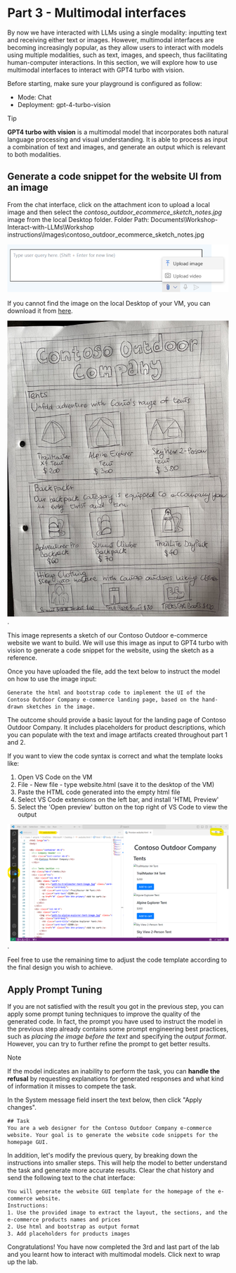 # Part 3 - Multimodal interfaces

By now we have interacted with LLMs using a single modality: inputting text and receiving either text or images. However, multimodal interfaces are becoming increasingly popular, as they allow users to interact with models using multiple modalities, such as text, images, and speech, thus facilitating human-computer interactions. In this section, we will explore how to use multimodal interfaces to interact with GPT4 turbo with vision.

Before starting, make sure your playground is configured as follow:
- Mode: Chat
- Deployment: gpt-4-turbo-vision

> [!TIP]
> **GPT4 turbo with vision** is a multimodal model that incorporates both natural language processing and visual understanding. It is able to process as input a combination of text and images, and generate an output which is relevant to both modalities.

## Generate a code snippet for the website UI from an image

From the chat interface, click on the attachment icon to upload a local image and then select the *contoso_outdoor_ecommerce_sketch_notes.jpg* image from the local Desktop folder.
Folder Path: Documents\Workshop-Interact-with-LLMs\Workshop instructions\Images\contoso_outdoor_ecommerce_sketch_notes.jpg

![Uploading image as input](./Images/upload_image_icon.png)

If you cannot find the image on the local Desktop of your VM, you can download it from [here](./Images/contoso_outdoor_ecommerce_sketch_notes.jpg).

![Contoso Ecommerce Website UI](./Images/contoso_outdoor_ecommerce_sketch_notes.jpg).

This image represents a sketch of our Contoso Outdoor e-commerce website we want to build. We will use this image as input to GPT4 turbo with vision to generate a code snippet for the website, using the sketch as a reference.

Once you have uploaded the file, add the text below to instruct the model on how to use the image input:
```
Generate the html and bootstrap code to implement the UI of the Contoso Outdoor Company e-commerce landing page, based on the hand-drawn sketches in the image.
```

The outcome should provide a basic layout for the landing page of Contoso Outdoor Company. It includes placeholders for product descriptions, which you can populate with the text and image artifacts created throughout part 1 and 2.

If you want to view the code syntax is correct and what the template looks like:
1. Open VS Code on the VM
2. File - New file - type website.html (save it to the desktop of the VM)
3. Paste the HTML code generated into the empty html file
4. Select VS Code extensions on the left bar, and install 'HTML Preview'
5. Select the 'Open preview' button on the top right of VS Code to view the output

![Preview website code in VS Code](./Images/vs-code-view-html.png).

Feel free to use the remaining time to adjust the code template according to the final design you wish to achieve.

## Apply Prompt Tuning

If you are not satisfied with the result you got in the previous step, you can apply some prompt tuning techniques to improve the quality of the generated code. In fact, the prompt you have used to instruct the model in the previous step already contains some prompt engineering best practices, such as *placing the image before the text* and specifying the *output format*. However, you can try to further refine the prompt to get better results.

> [!NOTE]
> If the model indicates an inability to perform the task, you can **handle the refusal** by requesting explanations for generated responses and what kind of information it misses to compete the task.

In the System message field insert the text below, then click "Apply changes".

```
## Task
You are a web designer for the Contoso Outdoor Company e-commerce website. Your goal is to generate the website code snippets for the homepage GUI.
```

In addition, let's modify the previous query, by breaking down the instructions into smaller steps. This will help the model to better understand the task and generate more accurate results. Clear the chat history and send the following text to the chat interface:

```
You will generate the website GUI template for the homepage of the e-commerce website.
Instructions:
1. Use the provided image to extract the layout, the sections, and the e-commerce products names and prices
2. Use html and bootstrap as output format
3. Add placeholders for products images
```

Congratulations! You have now completed the 3rd and last part of the lab and you learnt how to interact with multimodal models. Click next to wrap up the lab.
